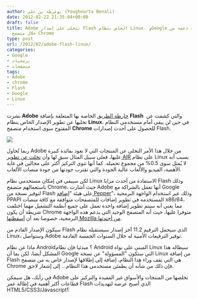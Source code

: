 ```yaml
---
author: يوغرطة بن علي (Youghourta Benali)
date: 2012-02-22 21:35:04+00:00
draft: false
title: Adobe تتخلى على إصدار Flash الخاص بنظام Linux، وGoogle تتعهد بمواصلة دعمه من
  خلال متصفح Chrome
type: post
url: /2012/02/adobe-flash-linux/
categories:
- Google
- برمجيات
- متصفحات
tags:
- Adobe
- chrome
- Flash
- Google
- Linux
---
```


نشرت **Adobe** [خارطة الطريق](http://www.adobe.com/devnet/flashplatform/whitepapers/roadmap.html) الخاصة بها المتعلقة بإضافة **Flash**  والتي كشفت عن تخليها عن تطوير الإصدار الخاص بنظام **Linux**، في حين لن يبقى أمام مستخدمي النظام المفتوح سوى استخدام متصفح **Chrome** للحصول على أحدث إصدارات Flash.




[![](http://www.it-scoop.com/wp-content/uploads/2012/02/Flash-tux.jpg)
](http://www.it-scoop.com/wp-content/uploads/2012/02/Flash-tux.jpg)




ربما تُحاول Adobe من خلال هذا الأمر التخلي عن المنتجات التي لا تعود بفائدة كبيرة عليها، فعلى سبيل المثال سبق لها وأن [تخلت عن تطوير AIR](http://blogs.adobe.com/flashplayer/2011/06/adobe-air-and-linux-increasing-distribution-on-devices.html) على نظام Linux بسبب أنه لا يُمثل سوى 0.5% من مجموع تحميله. كما أنها تنوي التركيز أكثر على مجالين في غاية الأهمية، الفيديو والألعاب عالية الجودة والتي تقترب جودتها من جودة منصات الألعاب.




لكن سيبقى في إمكان مستخدمي نظام Linux الاستفادة من أحدث مزايا Flash وذلك باستعمالهم متصفح Chrome، حيث أشارت Adobe أنها تعمل بالشراكة مع Google لتوفير نسخة من Flash على هيئة "[إضافة Pepper](http://code.google.com/p/ppapi/)"، وذلك عبر استخدام الواجهة البرمجية PPAPI المستخدمة في تطوير إضافات للمتصفحات متوافقة مع كافة منصات x86/64، مما يعني أنه سيتم تطوير إضافة واحدة تعمل على جميع أنظمة التشغيل مهما اختلفت شريطة أن يكون Chrome متوفرا عليها، حيث أنه المتصفح الوحيد التي يدعم هذه الواجهة البرمجية، خصوصا بعد أن [أسقطتها Mozilla من أجندتها](https://wiki.mozilla.org/Plugins:PlatformIndependentNPAPI).




سيكون الإصدار القادم من Flash الذي سيحمل الترقيم 11.2 آخر إصدار سيستقبله نظام Linux، وستواصل Adobe توفير الترقيعات الأمنية له خلال السنوات الخمسة القادمة.




ماذا عن نظام Android؟ مبدئيا فإن نظام Android المبني على نواة Linux سيطاله هذا المشكل أيضا، لكن بما أن Google التي ستكون "المسؤولة" عن نسخة Linux من إضافة Flash هي التي تقف وراء هذا النظام، إضافة إلى إطلاقها لإصدار خاص به من متصفح Chrome فإن ذلك من شأنه أن يطمئن مستخدمي هذا النظام... إلى إشعار لاحق.




في رأيك، هل سيمكن Adobe تخلصها من المنتجات والأسواق غير المفيدة والتركيز على قطاعات أكثر أهمية في إطالة عمر Flash الذي أصبح عرضة لتهديدات HTML5/CSS3/Javascript؟
